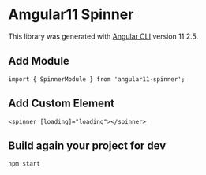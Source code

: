 # Amgular11 Spinner

This library was generated with [Angular CLI](https://github.com/angular/angular-cli) version 11.2.5.

## Add Module

`
import { SpinnerModule } from 'angular11-spinner';
`


## Add Custom Element

`
<spinner [loading]="loading"></spinner>
`

## Build again your project for dev

`npm start`

